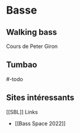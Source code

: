 # Basse
## Walking bass
Cours de Peter Giron

## Tumbao

#-todo 

## Sites intéressants
[[SBL]] Links
* [[Bass Space 2022]]